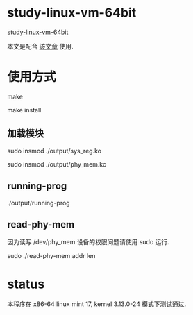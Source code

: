 # study-linux-vm-64bit

[study-linux-vm-64bit](https://github.com/ziyang3721/study-linux-vm-64bit)

本文是配合 [该文章](http://ziyang3721.github.io/2015/02/03/study-linux-vm-64bit.html)  使用.

# 使用方式
make  

make install


## 加载模块
sudo insmod ./output/sys_reg.ko

sudo insmod ./output/phy_mem.ko

## running-prog
./output/running-prog

## read-phy-mem
因为读写 /dev/phy_mem 设备的权限问题请使用 sudo 运行.

sudo ./read-phy-mem addr len 



# status
本程序在 x86-64 linux mint 17, kernel 3.13.0-24 模式下测试通过.


